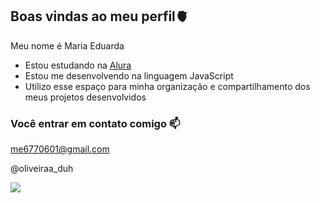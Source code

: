 ## Boas vindas ao meu perfil🫀

Meu nome é Maria Eduarda

- Estou estudando na [Alura](https://www.alura.com.br)
- Estou me desenvolvendo na linguagem JavaScript
- Utilizo esse espaço para minha organização e compartilhamento dos meus projetos desenvolvidos

### Você entrar em contato comigo 📫

me6770601@gmail.com

@oliveiraa_duh

![](https://github.com/user-attachments/assets/1d315654-99e1-4e24-ba38-15df2412c844)
